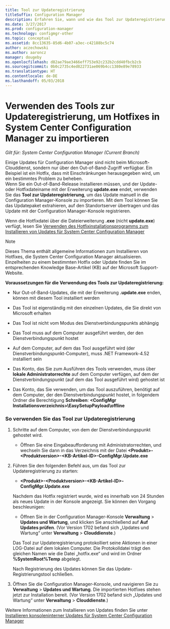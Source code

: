 ```yaml
---
title: Tool zur Updateregistrierung
titleSuffix: Configuration Manager
description: Erfahren Sie, wann und wie das Tool zur Updateregistrierung zum manuellen Importieren eines Updates in Configuration Manager verwendet wird.
ms.date: 3/27/2017
ms.prod: configuration-manager
ms.technology: configmgr-other
ms.topic: conceptual
ms.assetid: 8cc13635-85d6-4b07-a3ec-c42188bc5c74
author: aczechowski
ms.author: aaroncz
manager: dougeby
ms.openlocfilehash: d82ae79ae3466eff753e92c232b2cdd40fbcb2cb
ms.sourcegitcommit: 0b0c2735c4ed822731ae069b4cc1380e89e78933
ms.translationtype: HT
ms.contentlocale: de-DE
ms.lasthandoff: 05/03/2018
---
```

# <a name="use-the-update-registration-tool-to-import-hotfixes-to-system-center-configuration-manager"></a>Verwenden des Tools zur Updateregistrierung, um Hotfixes in System Center Configuration Manager zu importieren

*Gilt für: System Center Configuration Manager (Current Branch)*

Einige Updates für Configuration Manager sind nicht beim Microsoft-Clouddienst, sondern nur über den Out-of-Band-Zugriff verfügbar. Ein Beispiel ist ein Hotfix, dass mit Einschränkungen herausgegeben wird, um ein bestimmtes Problem zu beheben.   
Wenn Sie ein Out-of-Band-Release installieren müssen, und der Update- oder Hotfixdateiname mit der Erweiterung **update.exe** endet, verwenden Sie das **Tool zur Updateregistrierung**, um das Update manuell in die Configuration Manager-Konsole zu importieren. Mit dem Tool können Sie das Updatepaket extrahieren, auf den Standortserver übertragen und das Update mit der Configuration Manager-Konsole registrieren.  

 Wenn die Hotfixdatei über die Dateierweiterung **.exe** (nicht **update.exe**) verfügt, lesen Sie [Verwenden des Hotfixinstallationsprogramms zum Installieren von Updates für System Center Configuration Manager](../../../core/servers/manage/use-the-hotfix-installer-to-install-updates.md)  

> [!NOTE]  
>  Dieses Thema enthält allgemeine Informationen zum Installieren von Hotfixes, die System Center Configuration Manager aktualisieren. Einzelheiten zu einem bestimmten Hotfix oder Update finden Sie im entsprechenden Knowledge Base-Artikel (KB) auf der Microsoft Support-Website.  

 **Voraussetzungen für die Verwendung des Tools zur Updateregistrierung:**  

-   Nur Out-of-Band-Updates, die mit der Erweiterung **.update.exe** enden, können mit diesem Tool installiert werden  

-   Das Tool ist eigenständig mit den einzelnen Updates, die Sie direkt von Microsoft erhalten  

-   Das Tool ist nicht vom Modus des Dienstverbindungspunkts abhängig  

-   Das Tool muss auf dem Computer ausgeführt werden, der den Dienstverbindungspunkt hostet  

-   Auf dem Computer, auf dem das Tool ausgeführt wird (der Dienstverbindungspunkt-Computer), muss .NET Framework-4.52 installiert sein  

-   Das Konto, das Sie zum Ausführen des Tools verwenden, muss über **lokale Administratorrechte** auf dem Computer verfügen, auf dem der Dienstverbindungspunkt (auf dem das Tool ausgeführt wird) gehostet ist  

-   Das Konto, das Sie verwenden, um das Tool auszuführen, benötigt auf dem Computer, der den Dienstverbindungspunkt hostet, in folgendem Ordner die Berechtigung **Schreiben**: **&lt;ConfigMgr Installationsverzeichnis\>\EasySetupPayload\offline**  

### <a name="to-use-the-update-registration-tool"></a>So verwenden Sie das Tool zur Updateregistrierung  

1.  Schritte auf dem Computer, von dem der Dienstverbindungspunkt gehostet wird.  

    -   Öffnen Sie eine Eingabeaufforderung mit Administratorrechten, und wechseln Sie dann in das Verzeichnis mit der Datei **&lt;Produkt\>-&lt;Produktversion\>-&lt;KB-Artikel-ID\>-ConfigMgr.Update.exe**  

2.  Führen Sie den folgenden Befehl aus, um das Tool zur Updateregistrierung zu starten:  

    -   **&lt;Produkt\>-&lt;Produktversion\>-&lt;KB-Artikel-ID\>-ConfigMgr.Update.exe**  

    Nachdem das Hotfix registriert wurde, wird es innerhalb von 24 Stunden als neues Update in der Konsole angezeigt.  Sie können den Vorgang beschleunigen:

    - Öffnen Sie in der Configuration Manager-Konsole **Verwaltung** > **Updates und Wartung**, und klicken Sie anschließend auf **Auf Updates prüfen**. (Vor Version 1702 befand sich „Updates und Wartung“ unter **Verwaltung** > **Clouddienste**.) 

    Das Tool zur Updateregistrierung protokolliert seine Aktionen in einer LOG-Datei auf dem lokalen Computer. Die Protokolldatei trägt den gleichen Namen wie die Datei „hotfix.exe“ und wird im Ordner **%SystemRoot%Temp** abgelegt.  

     Nach Registrierung des Updates können Sie das Update-Registrierungstool schließen.  

3.  Öffnen Sie die Configuration Manager-Konsole, und navigieren Sie zu **Verwaltung** > **Updates und Wartung**. Die importierten Hotfixes stehen jetzt zur Installation bereit. (Vor Version 1702 befand sich „Updates und Wartung“ unter **Verwaltung** > **Clouddienste**.)

 Weitere Informationen zum Installieren von Updates finden Sie unter [Installieren konsoleninterner Updates für System Center Configuration Manager](../../../core/servers/manage/install-in-console-updates.md)  
